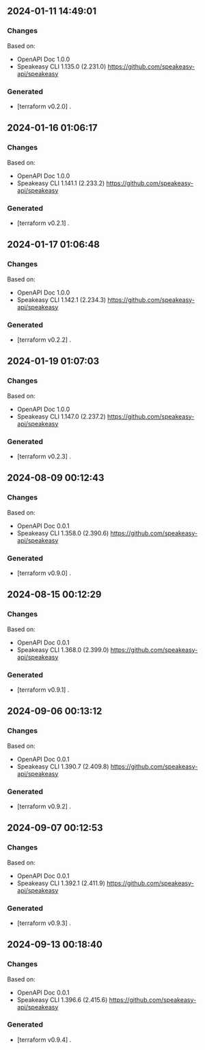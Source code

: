 

## 2024-01-11 14:49:01
### Changes
Based on:
- OpenAPI Doc 1.0.0 
- Speakeasy CLI 1.135.0 (2.231.0) https://github.com/speakeasy-api/speakeasy
### Generated
- [terraform v0.2.0] .

## 2024-01-16 01:06:17
### Changes
Based on:
- OpenAPI Doc 1.0.0 
- Speakeasy CLI 1.141.1 (2.233.2) https://github.com/speakeasy-api/speakeasy
### Generated
- [terraform v0.2.1] .

## 2024-01-17 01:06:48
### Changes
Based on:
- OpenAPI Doc 1.0.0 
- Speakeasy CLI 1.142.1 (2.234.3) https://github.com/speakeasy-api/speakeasy
### Generated
- [terraform v0.2.2] .

## 2024-01-19 01:07:03
### Changes
Based on:
- OpenAPI Doc 1.0.0 
- Speakeasy CLI 1.147.0 (2.237.2) https://github.com/speakeasy-api/speakeasy
### Generated
- [terraform v0.2.3] .

## 2024-08-09 00:12:43
### Changes
Based on:
- OpenAPI Doc 0.0.1 
- Speakeasy CLI 1.358.0 (2.390.6) https://github.com/speakeasy-api/speakeasy
### Generated
- [terraform v0.9.0] .

## 2024-08-15 00:12:29
### Changes
Based on:
- OpenAPI Doc 0.0.1 
- Speakeasy CLI 1.368.0 (2.399.0) https://github.com/speakeasy-api/speakeasy
### Generated
- [terraform v0.9.1] .

## 2024-09-06 00:13:12
### Changes
Based on:
- OpenAPI Doc 0.0.1 
- Speakeasy CLI 1.390.7 (2.409.8) https://github.com/speakeasy-api/speakeasy
### Generated
- [terraform v0.9.2] .

## 2024-09-07 00:12:53
### Changes
Based on:
- OpenAPI Doc 0.0.1 
- Speakeasy CLI 1.392.1 (2.411.9) https://github.com/speakeasy-api/speakeasy
### Generated
- [terraform v0.9.3] .

## 2024-09-13 00:18:40
### Changes
Based on:
- OpenAPI Doc 0.0.1 
- Speakeasy CLI 1.396.6 (2.415.6) https://github.com/speakeasy-api/speakeasy
### Generated
- [terraform v0.9.4] .
